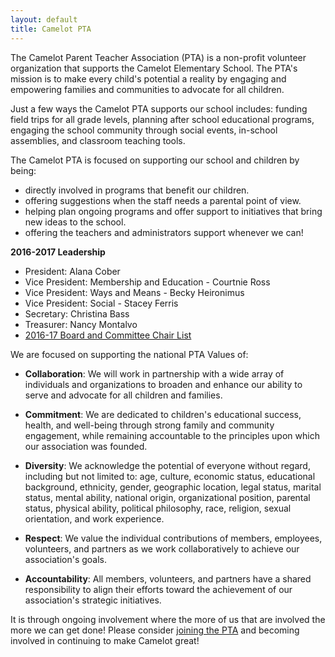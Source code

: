 ```yaml
---
layout: default
title: Camelot PTA
---
```


The Camelot Parent Teacher Association (PTA) is a non-profit volunteer organization that supports the Camelot Elementary School. The PTA's mission is to make every child's potential a reality by engaging and empowering families and communities to advocate for all children.

Just a few ways the Camelot PTA supports our school includes: funding field trips for all grade levels, planning after school educational programs, engaging the school community through social events, in-school assemblies, and classroom teaching tools.

The Camelot PTA is focused on supporting our school and children by being:

  * directly involved in programs that benefit our children.  
  * offering suggestions when the staff needs a parental point of view.
  * helping plan ongoing programs and offer support to initiatives that bring new ideas to the school.
  * offering the teachers and administrators support whenever we can!

**2016-2017 Leadership**

  * President: Alana Cober
  * Vice President: Membership and Education - Courtnie Ross
  * Vice President: Ways and Means - Becky Heironimus
  * Vice President: Social - Stacey Ferris
  * Secretary: Christina Bass
  * Treasurer: Nancy Montalvo
  * [2016-17 Board and Committee Chair List](https://docs.google.com/document/d/1pFvn3beiroFeJCT0jct_GjDbyLMFTwKA8kZmMLkNiKI/edit?usp=sharing)

We are focused on supporting the national PTA Values of: 

  * **Collaboration**: We will work in partnership with a wide array of individuals and organizations to broaden and enhance our ability to serve and advocate for all children and families.

  * **Commitment**: We are dedicated to children's educational success, health, and well-being through strong family and community engagement, while remaining accountable to the principles upon which our association was founded.

  * **Diversity**: We acknowledge the potential of everyone without regard, including but not limited to: age, culture, economic status, educational background, ethnicity, gender, geographic location, legal status, marital status, mental ability, national origin, organizational position, parental status, physical ability, political philosophy, race, religion, sexual orientation, and work experience.

  * **Respect**: We value the individual contributions of members, employees, volunteers, and partners as we work collaboratively to achieve our association's goals.

  * **Accountability**: All members, volunteers, and partners have a shared responsibility to align their efforts toward the achievement of our association's strategic initiatives.

It is through ongoing involvement where the more of us that are involved the more we can get done! Please consider [joining the PTA](/sign-up) and becoming involved in continuing to make Camelot great!
